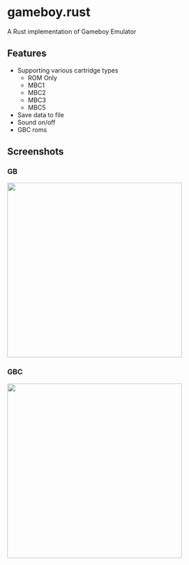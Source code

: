 # gameboy.rust
A Rust implementation of Gameboy Emulator

## Features
- Supporting various cartridge types
  - ROM Only
  - MBC1
  - MBC2
  - MBC3
  - MBC5
- Save data to file
- Sound on/off
- GBC roms

## Screenshots
### GB
<img width="400" src="https://user-images.githubusercontent.com/12775019/59506631-b2344080-8ee3-11e9-906a-ff813bcd0b3c.gif">

### GBC
<img width="400" src="https://user-images.githubusercontent.com/12775019/59506632-b2ccd700-8ee3-11e9-9efb-e408deae3f94.gif">
